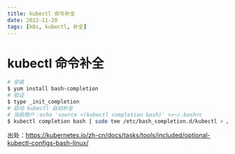 ```yaml
---
title: kubectl 命令补全
date: 2022-11-20
tags: [k8s, kubectl, 补全]
---
```

# kubectl 命令补全
```bash
# 安装
$ yum install bash-completion
# 验证
$ type _init_completion
# 启动 kubectl 自动补全
# 当前用户：echo 'source <(kubectl completion bash)' >>~/.bashrc
$ kubectl completion bash | sudo tee /etc/bash_completion.d/kubectl > /dev/null
```

出处：https://kubernetes.io/zh-cn/docs/tasks/tools/included/optional-kubectl-configs-bash-linux/
